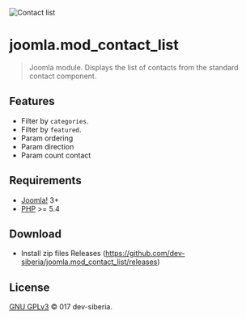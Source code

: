 ![Contact list](https://cdn.rawgit.com/dev-siberia/joomla.mod_contact_list/master/assets/logo.png)

# joomla.mod_contact_list
> Joomla module. Displays the list of contacts from the standard contact component.

## Features

- Filter by `categories`.
- Filter by `featured`.
- Param ordering
- Param direction
- Param count contact

## Requirements

- [Joomla!](https://github.com/joomla/joomla-cms) 3+
- [PHP](http://www.php.net/) >= 5.4

## Download 

- Install zip files Releases (https://github.com/dev-siberia/joomla.mod_contact_list/releases)

## License

[GNU GPLv3](http://www.gnu.org/licenses/gpl-3.0.en.html) &copy; 017 dev-siberia.
